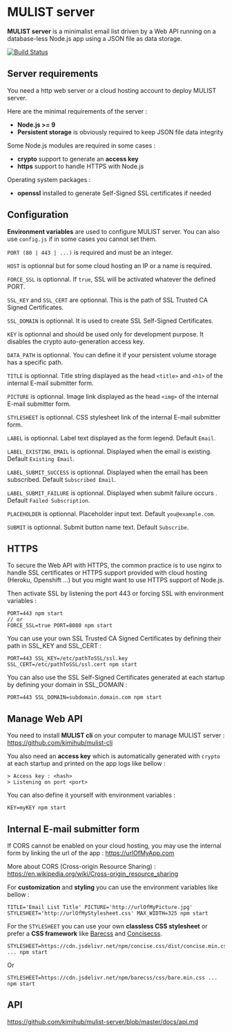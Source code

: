 #   MULIST server

**MULIST server** is a minimalist email list driven by a Web API running on a database-less Node.js app using a JSON file as data storage.

[![Build Status](https://travis-ci.org/kimihub/mulist-server.svg?branch=master)](https://travis-ci.org/kimihub/mulist-server)

## Server requirements

You need a http web server or a cloud hosting account to deploy MULIST server.

Here are the minimal requirements of the server :

- **Node.js >= 9**
- **Persistent storage** is obviously required to keep JSON file data integrity

Some Node.js modules are required in some cases :
- **crypto** support to generate an **access key**
- **https** support to handle HTTPS with Node.js

Operating system packages :
- **openssl** installed to generate Self-Signed SSL certificates if needed

## Configuration

**Environment variables** are used to configure MULIST server. You can also use `config.js` if in some cases you cannot set them.

`PORT (80 | 443 | ...)` is required and must be an integer.

`HOST` is optionnal but for some cloud hosting an IP or a name is required.

`FORCE_SSL` is optionnal. If `true`, SSL will be activated whatever the defined PORT.

`SSL_KEY` and `SSL_CERT` are optionnal. This is the path of SSL Trusted CA Signed Certificates.

`SSL_DOMAIN` is optionnal. It is used to create SSL Self-Signed Certificates.

`KEY` is optionnal and should be used only for development purpose. It disables the crypto auto-generation access key.

`DATA_PATH` is optionnal. You can define it if your persistent volume storage has a specific path.

`TITLE` is optionnal. Title string displayed as the head `<title>` and `<h1>` of the internal E-mail submitter form.

`PICTURE` is optionnal. Image link displayed as the head `<img>` of the internal E-mail submitter form.

`STYLESHEET` is optionnal. CSS stylesheet link of the internal E-mail submitter form.

`LABEL` is optionnal. Label text displayed as the form legend. Default `Email`.

`LABEL_EXISTING_EMAIL` is optionnal. Displayed when the email is existing. Default `Existing Email`.

`LABEL_SUBMIT_SUCCESS` is optionnal. Displayed when the email has been subscribed. Default `Subscribed Email`.

`LABEL_SUBMIT_FAILURE` is optionnal. Displayed when submit failure occurs . Default `Failed Subscription`.

`PLACEHOLDER` is optionnal. Placeholder input text. Default `you@example.com`.

`SUBMIT` is optionnal. Submit button name text. Default `Subscribe`.

## HTTPS

To secure the Web API with HTTPS, the common practice is to use nginx to handle SSL certificates or HTTPS support provided with cloud hosting (Heroku, Openshift ...) but you might want to use HTTPS support of Node.js.

Then activate SSL by listening the port 443 or forcing SSL with environment variables :

    PORT=443 npm start
    // or
    FORCE_SSL=true PORT=8080 npm start


You can use your own SSL Trusted CA Signed Certificates by defining their path in SSL_KEY and SSL_CERT :

    PORT=443 SSL_KEY=/etc/pathToSSL/ssl.key SSL_CERT=/etc/pathToSSL/ssl.cert npm start
    

You can also use the SSL Self-Signed Certificates generated at each startup by defining your domain in SSL_DOMAIN :

    PORT=443 SSL_DOMAIN=subdomain.domain.com npm start

## Manage Web API

You need to install **MULIST cli** on your computer to manage MULIST server : https://github.com/kimihub/mulist-cli

You also need an **access key** which is automatically generated with `crypto` at each startup and printed on the app logs like bellow :

    > Access key : <hash>
    > Listening on port <port>

You can also define it yourself with environment variables :

    KEY=myKEY npm start

## Internal E-mail submitter form

If CORS cannot be enabled on your cloud hosting, you may use the internal form by linking the url of the app : https://urlOfMyApp.com

More about CORS (Cross-origin Resource Sharing) : https://en.wikipedia.org/wiki/Cross-origin_resource_sharing

For **customization** and **styling** you can use the environment variables like bellow :

    TITLE='Email List Title' PICTURE='http://urlOfMyPicture.jpg' STYLESHEET='http://urlOfMyStylesheet.css' MAX_WIDTH=325 npm start

For the `STYLESHEET` you can use your own **classless CSS stylesheet** or prefer a **CSS framework** like [Barecss](http://barecss.com/) and [Concisecss](http://concisecss.com).

    STYLESHEET=https://cdn.jsdelivr.net/npm/concise.css/dist/concise.min.css ... npm start

Or

    STYLESHEET=https://cdn.jsdelivr.net/npm/barecss/css/bare.min.css ... npm start

## API

https://github.com/kimihub/mulist-server/blob/master/docs/api.md
